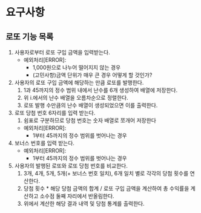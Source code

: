 # 요구사항

## 로또 기능 목록

1. 사용자로부터 로또 구입 금액을 입력받는다.
   - 예외처리[ERROR]:
     - 1,000원으로 나누어 떨어지지 않는 경우
     - (고민사항)금액 단위가 매우 큰 경우 어떻게 할 것인가?
2. 사용자의 로또 구입 금액에 해당하는 만큼 로또를 발행한다.
   1. 1과 45까지의 정수 범위 내에서 난수를 6개 생성하여 배열에 저장한다.
   2. 위 i.에서의 난수 배열을 오름차순으로 정렬한다.
   3. 로또 발행 수만큼의 난수 배열이 생성되었으면 이를 출력한다.
3. 로또 당첨 번호 6자리를 입력 받는다.
   1. 쉼표로 구분하므로 당첨 번호는 숫자 배열로 쪼개어 저장한다
   - 예외처리[ERROR]:
     - 1부터 45까지의 정수 범위를 벗어나는 경우
4. 보너스 번호를 입력 받는다.
   - 예외처리[ERROR]:
     - 1부터 45까지의 정수 범위를 벗어나는 경우
5. 사용자의 발행된 로또와 로또 당첨 번호를 비교한다.
   1. 3개, 4개, 5개, 5개(+ 보너스 번호 일치), 6개 일치 별로 각각의 당첨 횟수를 연산한다.
   2. 당첨 횟수 \* 해당 당첨 금액의 합계 / 로또 구입 금액을 계산하여 총 수익률을 계산하고 소수점 둘째 자리에서 반올림한다.
   3. 위에서 계산한 해당 결과 내역 및 당첨 통계를 출력한다.
